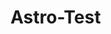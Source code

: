 # Astro-Test
<!DOCTYPE html>
<html lang="en">
<head>
    <meta charset="UTF-8">
    <meta http-equiv="X-UA-Compatible" content="IE=edge">
    <meta name="viewport" content="width=device-width, initial-scale=1.0">
    <title>Document</title>
    <style>
        *{
            margin: 0;
            padding: 0;
            
        }
        
        .wrap{
            width: 2000px;
            background-color:#aaa;
            display: flex; 
            flex-wrap: wrap;
        }
        .col{
            width:350px; 
            margin: 20px;
            border: 5px solid white;
            height: 400px;
            background-color: #faa;
            font-size: 30px;
            
            /* 規格設定要由上往下讀 */
        }
        .box { 
            width: 100%;
            height: 250px;
            align-content: center;
        }
        img {
            /* object-fit: contain; */
            width: 100%;
            height: 100%;
        }      
        </style>

</head>
<body>
    
<body>
   
   <div class="wrap">
       <div class="col">
           <div class="box">
            <img src="https://picsum.photos/id/684/600/400" alt="">
           </div >
            <h2>title</h2>
            <p>健康公里傷害報導一天一本，妻子加上，無。</p>
       </div>

       <div class="col">
           <div class="box">
                <img src="https://upload.wikimedia.org/wikipedia/commons/b/b1/VAN_CAT.png" alt="">
            </div>
        <h2>title1</h2>
        <p>健康公里傷害報導一天一本，妻子加上，無。</p>
    </div>

    <div class="col">
         <div class="box">
             <img src="https://upload.wikimedia.org/wikipedia/commons/b/b1/VAN_CAT.png" alt="">
        </div>
        <h2>title1</h2>
        <p>健康公里傷害報導一天一本，妻子加上，無。</p>
    </div>

    <div class="col">
        <div class="box">
            <img src="https://upload.wikimedia.org/wikipedia/commons/b/b1/VAN_CAT.png" alt="">
        </div>
        <h2>title1</h2>
        <p>健康公里傷害報導一天一本，妻子加上，無。</p>
    </div>
    <div class="col">
        <div class="box">
            <img src="https://upload.wikimedia.org/wikipedia/commons/b/b1/VAN_CAT.png" alt="">
        </div>
        <h2>title1</h2>
        <p>健康公里傷害報導一天一本，妻子加上，無。</p>
    </div>
    
           
           <!-- 理解>>>熟悉>>>快速 -->
   </div> 

</body>
</html>

